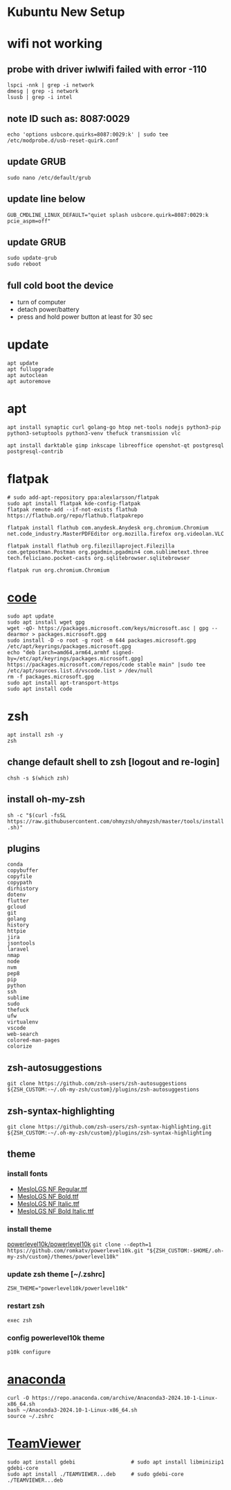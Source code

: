 # Kubuntu New Setup

# wifi not working
## probe with driver iwlwifi failed with error -110
```
lspci -nnk | grep -i network
dmesg | grep -i network
lsusb | grep -i intel
```

## note ID such as: 8087:0029
```
echo 'options usbcore.quirks=8087:0029:k' | sudo tee /etc/modprobe.d/usb-reset-quirk.conf
```

## update GRUB
```
sudo nano /etc/default/grub
```

## update line below
```
GUB_CMDLINE_LINUX_DEFAULT="quiet splash usbcore.quirk=8087:0029:k pcie_aspm=off"
```

## update GRUB
```
sudo update-grub
sudo reboot
```

## full cold boot the device
- turn of computer
- detach power/battery
- press and hold power button at least for 30 sec

# update
```
apt update
apt fullupgrade
apt autoclean
apt autoremove
```

# apt
```
apt install synaptic curl golang-go htop net-tools nodejs python3-pip python3-setuptools python3-venv thefuck transmission vlc

apt install darktable gimp inkscape libreoffice openshot-qt postgresql postgresql-contrib
```

# flatpak

```
# sudo add-apt-repository ppa:alexlarsson/flatpak
sudo apt install flatpak kde-config-flatpak
flatpak remote-add --if-not-exists flathub https://flathub.org/repo/flathub.flatpakrepo

flatpak install flathub com.anydesk.Anydesk org.chromium.Chromium net.code_industry.MasterPDFEditor org.mozilla.firefox org.videolan.VLC

flatpak install flathub org.filezillaproject.Filezilla com.getpostman.Postman org.pgadmin.pgadmin4 com.sublimetext.three tech.feliciano.pocket-casts org.sqlitebrowser.sqlitebrowser

flatpak run org.chromium.Chromium
```

# [code](https://code.visualstudio.com/docs/setup/linux)
```
sudo apt update
sudo apt install wget gpg
wget -qO- https://packages.microsoft.com/keys/microsoft.asc | gpg --dearmor > packages.microsoft.gpg
sudo install -D -o root -g root -m 644 packages.microsoft.gpg /etc/apt/keyrings/packages.microsoft.gpg
echo "deb [arch=amd64,arm64,armhf signed-by=/etc/apt/keyrings/packages.microsoft.gpg] https://packages.microsoft.com/repos/code stable main" |sudo tee /etc/apt/sources.list.d/vscode.list > /dev/null
rm -f packages.microsoft.gpg
sudo apt install apt-transport-https
sudo apt install code
```

# zsh
```
apt install zsh -y
zsh
```
## change default shell to zsh [logout and re-login]
`chsh -s $(which zsh)`

## install oh-my-zsh
`sh -c "$(curl -fsSL https://raw.githubusercontent.com/ohmyzsh/ohmyzsh/master/tools/install.sh)"`

## plugins
```
conda
copybuffer
copyfile
copypath
dirhistory
dotenv
flutter
gcloud
git
golang
history
httpie
jira
jsontools
laravel
nmap
node
nvm
pep8
pip
python
ssh
sublime
sudo
thefuck
ufw
virtualenv
vscode
web-search
colored-man-pages
colorize
```

## zsh-autosuggestions
`git clone https://github.com/zsh-users/zsh-autosuggestions ${ZSH_CUSTOM:-~/.oh-my-zsh/custom}/plugins/zsh-autosuggestions`

## zsh-syntax-highlighting
`git clone https://github.com/zsh-users/zsh-syntax-highlighting.git ${ZSH_CUSTOM:-~/.oh-my-zsh/custom}/plugins/zsh-syntax-highlighting`

## theme
### install fonts
- [MesloLGS NF Regular.ttf](https://github.com/romkatv/powerlevel10k-media/raw/master/MesloLGS%20NF%20Regular.ttf)
- [MesloLGS NF Bold.ttf](https://github.com/romkatv/powerlevel10k-media/raw/master/MesloLGS%20NF%20Bold.ttf)
- [MesloLGS NF Italic.ttf](https://github.com/romkatv/powerlevel10k-media/raw/master/MesloLGS%20NF%20Italic.ttf)
- [MesloLGS NF Bold Italic.ttf](https://github.com/romkatv/powerlevel10k-media/raw/master/MesloLGS%20NF%20Bold%20Italic.ttf)

### install theme
[powerlevel10k/powerlevel10k](https://github.com/romkatv/powerlevel10k)
`git clone --depth=1 https://github.com/romkatv/powerlevel10k.git "${ZSH_CUSTOM:-$HOME/.oh-my-zsh/custom}/themes/powerlevel10k"`

### update zsh theme [~/.zshrc]
`ZSH_THEME="powerlevel10k/powerlevel10k"`

### restart zsh
`exec zsh`

### config powerlevel10k theme
`p10k configure`

# [anaconda](https://www.anaconda.com/docs/getting-started/anaconda/install#linux)
```
curl -O https://repo.anaconda.com/archive/Anaconda3-2024.10-1-Linux-x86_64.sh
bash ~/Anaconda3-2024.10-1-Linux-x86_64.sh
source ~/.zshrc
```

# [TeamViewer](https://download.teamviewer.com/download/linux/teamviewer_amd64.deb)
```
sudo apt install gdebi                  # sudo apt install libminizip1 gdebi-core
sudo apt install ./TEAMVIEWER...deb     # sudo gdebi-core ./TEAMVIEWER...deb
```

